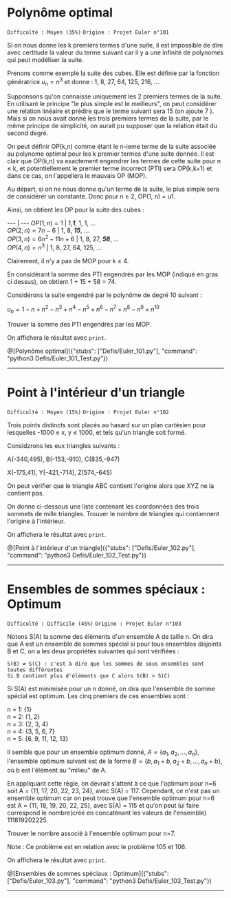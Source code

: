 # Polynôme optimal
`Difficulté : Moyen (35%)`
`Origine : Projet Euler n°101`

Si on nous donne les k premiers termes d'une suite, il est impossible de dire avec certitude la valeur du terme suivant car il y a une infinité de polynomes qui peut modéliser la suite.

Prenons comme exemple la suite des cubes. Elle est définie par la fonction génératrice  $`u_n=n^3`$ et donne :  1, 8, 27, 64, 125, 216, ...

Supponsons qu'on connaisse uniquement les 2 premiers termes de la suite. En utilisant le principe "le plus simple est le meilleurs", on peut considérer une relation linéaire et prédire que le terme suivant sera 15 (on ajoute 7 ). Mais si on nous avait donné les trois premiers termes de la suite, par le même principe de simplicité, on aurait pu supposer que la relation était du second degré.

On peut définir OP(k,n) comme étant le n-ieme terme de la suite associée au polynome optimal pour les k premier termes d'une suite donnée. Il est clair que OP(k,n) va exactement engendrer les termes de cette suite pour n ≤ k, et potentiellement le premier terme incorrect (PTI) sera OP(k,k+1) et dans ce cas, on l'appellera le mauvais OP (MOP).

Au départ, si on ne nous donne qu'un terme de la suite, le plus simple sera de considérer un constante. Donc pour n ≥ 2, OP(1, n) = u1.

Ainsi, on obtient les OP pour la suite des cubes :

 --- | ---
$`OP(1, n) = 1`$ |  1,***1***, 1, 1, ...  
$`OP(2, n) = 7n−6`$ | 1, 8, ***15***, ...  
$`OP(3, n) = 6n^2−11n+6`$ |	1, 8, 27, ***58***, ...  
$`OP(4, n) = n^3`$ | 1, 8, 27, 64, 125, ...  

Clairement, il n'y a pas de MOP pour k ≥ 4.

En considérant la somme des PTI engendrés par les MOP (indiqué en gras ci dessus), on obtient 1 + 15 + 58 = 74.

Considérons la suite engendré par le polynôme de degré 10 suivant :

$`u_n = 1 − n + n^2 − n^3 + n^4 − n^5 + n^6 − n^7 + n^8 − n^9 + n^{10}`$

Trouver la somme des PTI engendrés par les MOP.

On affichera le résultat avec `print`.

@[Polynôme optimal]({"stubs": ["Defis/Euler_101.py"], "command": "python3 Defis/Euler_101_Test.py"})

---

# Point à l'intérieur d'un triangle
`Difficulté : Moyen (15%)`
`Origine : Projet Euler n°102`

Trois points distincts sont placés au hasard sur un plan cartésien pour lesquelles -1000 ≤ x, y ≤ 1000, et tels qu'un triangle soit formé.

Considzrons les eux triangles suivants :

A(-340,495), B(-153,-910), C(835,-947)  

X(-175,41), Y(-421,-714), Z(574,-645)  

On peut vérifier que le triangle ABC contient l'origine alors que XYZ ne la contient pas.

On donne ci-dessous une liste contenant les coordonnées des trois sommets de mille triangles. Trouver le nombre de triangles qui contiennent l'origine à l'intérieur.

On affichera le résultat avec `print`.

@[Point à l'intérieur d'un triangle]({"stubs": ["Defis/Euler_102.py"], "command": "python3 Defis/Euler_102_Test.py"})

---

# Ensembles de sommes spéciaux : Optimum
`Difficulté : Difficile (45%)`
`Origine : Projet Euler n°103`

Notons S(A) la somme des éléments d'un ensemble A de taille n. On dira que A est un ensemble de sommes spécial si pour tous ensembles disjoints B et C, on a les deux propriétés suivantes qui sont vérifiées :

    S(B) ≠ S(C) : c'est à dire que les sommes de sous ensembles sont toutes différentes
    Si B contient plus d'éléments que C alors S(B) > S(C)

Si S(A) est minimisée pour un n donné, on dira que l'ensemble de somme spécial est optimum. Les cinq premiers de ces ensembles sont :

n = 1: {1}  
n = 2: {1, 2}  
n = 3: {2, 3, 4}  
n = 4: {3, 5, 6, 7}  
n = 5: {6, 9, 11, 12, 13}  

Il semble que pour un ensemble optimum donné, $`A = \{a_1, a_2, ... , a_n\}`$, l'ensemble optimum  suivant est de la forme $`B= \{b, a_1+b, a_2+b, ... ,a_n+b\}`$, où b est l'élément au "milieu" de A.

En appliquant cette règle, on devrait s'attent à ce que l'optimum pour n=6 soit A = {11, 17, 20, 22, 23, 24}, avec S(A) = 117. Cependant, ce n'est pas un ensemble optimum car on peut trouve que l'ensemble optimum pour n=6 est A = {11, 18, 19, 20, 22, 25}, avec S(A) = 115 et qu'on peut lui faire correspond le nombre(créé en concaténant les valeurs de l'ensemble) 111819202225.

Trouver le nombre associé à l'ensemble optimum pour n=7.

Note : Ce problème est en relation avec le problème 105 et 106.

On affichera le résultat avec `print`.

@[Ensembles de sommes spéciaux : Optimum]({"stubs": ["Defis/Euler_103.py"], "command": "python3 Defis/Euler_103_Test.py"})

---
